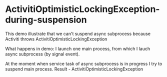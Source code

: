 ActivitiOptimisticLockingException-during-suspension
====================================================

This demo illustrate that we can't suspend async subprocess because Activiti throws ActivitiOptimisticLockingException

What happens in demo:
I launch one main process, from which I lauch async subprocess (by signal event). 

At the moment when service task of async subprocess is in progress I try to suspend main process. Result - ActivitiOptimisticLockingException

